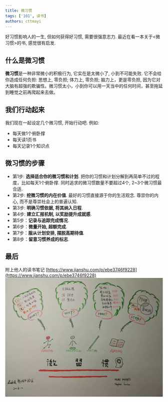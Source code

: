 ```yaml
---
title: 微习惯
tags: ['101', 读书]
authors: cttmayi
---
```


好习惯影响人的一生, 但如何获得好习惯, 需要很强意志力. 最近在看一本关于\<微习惯\>的书, 感觉很有启发. 

## 什么是微习惯
**微习惯**是一种非常微小的积极行为, 它实在是太微小了, 小到不可能失败. 它不会给你造成任何负担: 思想上, 零负担; 体力上, 零负担; 脑力上，更是零负担, 因为它对大脑有超强的欺骗性。微习惯太小，小到你可以用一天当中的任何时间，甚至拖延到睡觉之前再爬起来去做。

## 我们行动起来
我们现在一起设定几个微习惯, 开始行动吧. 例如:

- 每天做1个俯卧撑
- 每天读1页书
- 每天记录1个知识点

## 微习惯的步骤

- 第1步: **选择适合你的微习惯和计划**. 
把你的习惯和计划分解到再简单不过的程度，比如每天1个俯卧撑.
同时追求的微习惯数量不要超过4个, 2~3个微习惯最合适.
- 第2步: **挖微习惯的内在价值**. 
最好的习惯直接源于你的生活观念. 尊崇你的内心, 而不是尊崇社会上的普遍认知.
- 第3步: **明确习惯依据, 将其纳入日程**. 
- 第4步: **建立汇报机制, 以奖励提升成就感**.
- 第5步：**记录与追踪完成情况**.
- 第6步：**微量开始, 超额完成**.
- 第7步：**服从计划安排, 摆脱高期待值**.
- 第8步：**留意习惯养成的标志**.

## 最后
附上他人的读书笔记
[https://www.jianshu.com/p/ebe3746f9228](https://www.jianshu.com/p/ebe3746f9228)
![image](./image-1b00e519.png)